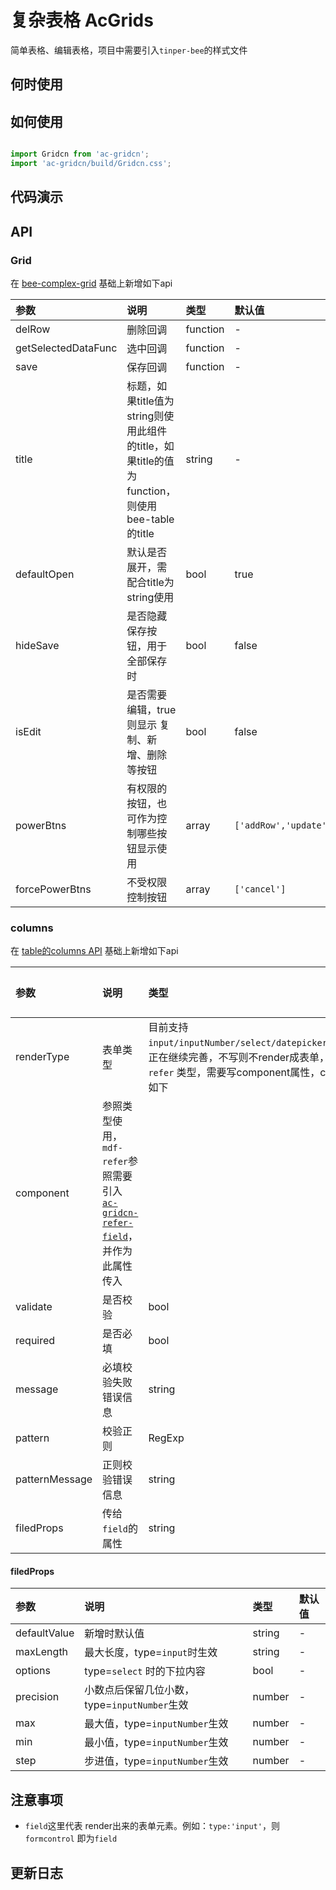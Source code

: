 # 复杂表格 AcGrids

简单表格、编辑表格，项目中需要引入`tinper-bee`的样式文件

## 何时使用

## 如何使用

```js

import Gridcn from 'ac-gridcn';
import 'ac-gridcn/build/Gridcn.css';

```

## 代码演示

## API

### Grid

在 [bee-complex-grid](http://bee.tinper.org/tinper-acs/bee-complex-grid) 基础上新增如下api

|参数|说明|类型|默认值|
|:---|:-----|:----|:------|
|delRow|删除回调|function|-|
|getSelectedDataFunc|选中回调|function|-|
|save|保存回调|function|-|
|title|标题，如果title值为string则使用此组件的title，如果title的值为function，则使用bee-table的title|string|-|
|defaultOpen|默认是否展开，需配合title为string使用|bool|true|
|hideSave|是否隐藏保存按钮，用于全部保存时|bool|false|
|isEdit|是否需要编辑，true则显示 复制、新增、删除等按钮|bool|false|
|powerBtns|有权限的按钮，也可作为控制哪些按钮显示使用|array|`['addRow','update','delRow','copyRow','export','min','max','cancel','save','copyToEnd']`|
|forcePowerBtns|不受权限控制按钮|array|`['cancel']`|



### columns

在 [table的columns API](http://bee.tinper.org/tinper-bee/bee-table#Column) 基础上新增如下api

|参数|说明|类型|默认值|
|:---|:-----|:----|:------|
|renderType|表单类型|目前支持 `input/inputNumber/select/datepicker/year/refer`，正在继续完善，不写则不render成表单，注意如使用 `refer` 类型，需要写component属性，component属性如下|-|
|component|参照类型使用，`mdf-refer`参照需要引入 [`ac-gridcn-refer-field`](https://www.npmjs.com/package/ac-gridcn-refer-field)，并作为此属性传入||
|validate|是否校验|bool|-|
|required|是否必填|bool|-|
|message|必填校验失败错误信息|string|-|
|pattern|校验正则|RegExp|-|
|patternMessage|正则校验错误信息|string|-|
|filedProps|传给`field`的属性|string|-|


#### filedProps

|参数|说明|类型|默认值|
|:---|:-----|:----|:------|
|defaultValue|新增时默认值|string|-|
|maxLength|最大长度，type=`input`时生效|string|-|
|options|type=`select` 时的下拉内容|bool|-|
|precision|小数点后保留几位小数，type=`inputNumber`生效|number|-|
|max|最大值，type=`inputNumber`生效|number|-|
|min|最小值，type=`inputNumber`生效|number|-|
|step|步进值，type=`inputNumber`生效|number|-|



 ## 注意事项

 - `field`这里代表 render出来的表单元素。例如：`type:'input'`，则 `formcontrol` 即为`field`

 ## 更新日志
